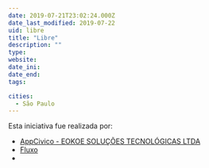 ```yaml
---
date: 2019-07-21T23:02:24.000Z
date_last_modified: 2019-07-22
uid: libre
title: "Libre"
description: ""
type: 
website: 
date_ini: 
date_end: 
tags:

cities: 
  - São Paulo
---
```


Esta iniciativa fue realizada por:

- [AppCivico - EOKOE SOLUÇÕES TECNOLÓGICAS LTDA](/i/appcivico-eokoe-solucoes-tecnologicas.html)
- [Fluxo](/i/fluxo.html)
- [](/i/open-knowledge-foundation-brasil.html)
